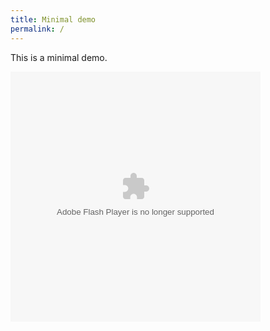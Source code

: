 ```yaml
---
title: Minimal demo
permalink: /
---
```


This is a minimal demo.

<object data="./006699.swf" type="application/x-shockwave-flash" width="400" height="400">
	<param name="movie" value="./006a699.swf" />
	<param name="allowScriptAccess" value="sameDomain" />
    <param name="quality" value="high" />
    <param name="scale" value="noscale" />
    <param name="bgcolor" value="006699" />
    <param name="menu" value="false" />
</object>

<script src="./ruffle.js"></script>
